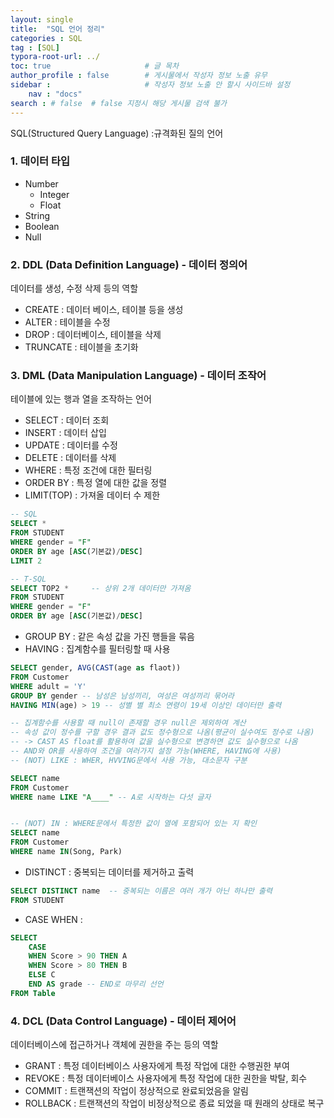 ```yaml
---
layout: single
title:  "SQL 언어 정리"
categories : SQL
tag : [SQL]
typora-root-url: ../
toc: true                     # 글 목차
author_profile : false        # 게시물에서 작성자 정보 노출 유무
sidebar :                     # 작성자 정보 노출 안 할시 사이드바 설정
    nav : "docs"
search : # false  # false 지정시 해당 게시물 검색 불가
---
```


SQL(Structured Query Language) :규격화된 질의 언어

### 1. 데이터 타입

- Number
  - Integer
  - Float
- String
- Boolean
- Null



### 2. DDL (Data Definition Language) - 데이터 정의어

데이터를 생성, 수정 삭제 등의 역할

- CREATE : 데이터 베이스, 테이블 등을 생성
- ALTER : 테이블을 수정
- DROP : 데이터베이스, 테이블을 삭제
- TRUNCATE : 테이블을 초기화



### 3. DML (Data Manipulation Language) - 데이터 조작어

테이블에 있는 행과 열을 조작하는 언어

- SELECT : 데이터 조회
- INSERT : 데이터 삽입
- UPDATE : 데이터를 수정
- DELETE : 데이터를 삭제
- WHERE : 특정 조건에 대한 필터링
- ORDER BY : 특정 열에 대한 값을 정렬
- LIMIT(TOP) : 가져올 데이터 수 제한

``` sql
-- SQL
SELECT * 
FROM STUDENT
WHERE gender = "F"
ORDER BY age [ASC(기본값)/DESC]
LIMIT 2

-- T-SQL
SELECT TOP2 *     -- 상위 2개 데이터만 가져옴
FROM STUDENT
WHERE gender = "F"
ORDER BY age [ASC(기본값)/DESC]
```

- GROUP BY : 같은 속성 값을 가진 행들을 묶음
- HAVING : 집계함수를 필터링할 때 사용

``` sql
SELECT gender, AVG(CAST(age as flaot))
FROM Customer
WHERE adult = 'Y'
GROUP BY gender -- 남성은 남성끼리, 여성은 여성끼리 묶어라
HAVING MIN(age) > 19 -- 성별 별 최소 연령이 19세 이상인 데이터만 출력

-- 집계함수를 사용할 때 null이 존재할 경우 null은 제외하여 계산
-- 속성 값이 정수를 구할 경우 결과 값도 정수형으로 나옴(평균이 실수여도 정수로 나옴)
-- -> CAST AS float를 활용하여 값을 실수형으로 변경하면 값도 실수형으로 나옴
-- AND와 OR를 사용하여 조건을 여러가지 설정 가능(WHERE, HAVING에 사용)
-- (NOT) LIKE : WHER, HVVING문에서 사용 가능, 대소문자 구분

SELECT name
FROM Customer
WHERE name LIKE "A____" -- A로 시작하는 다섯 글자


-- (NOT) IN : WHERE문에서 특정한 값이 열에 포함되어 있는 지 확인
SELECT name
FROM Customer
WHERE name IN(Song, Park)
```

- DISTINCT : 중복되는 데이터를 제거하고 출력

```sql
SELECT DISTINCT name  -- 중복되는 이름은 여러 개가 아닌 하나만 출력
FROM STUDENT
```

- CASE WHEN :

``` SQL
SELECT
	CASE
	WHEN Score > 90 THEN A
	WHEN Score > 80 THEN B
	ELSE C
	END AS grade -- END로 마무리 선언
FROM Table
```



### 4. DCL (Data Control Language) - 데이터 제어어

데이터베이스에 접근하거나 객체에 권한을 주는 등의 역할

- GRANT : 특정 데이터베이스 사용자에게 특정 작업에 대한 수행권한 부여
- REVOKE : 특정 데이터베이스 사용자에게 특정 작업에 대한 권한을 박탈, 회수
- COMMIT : 트랜잭션의 작업이 정상적으로 완료되었음을 알림
- ROLLBACK : 트랜잭션의 작업이 비정상적으로 종료 되었을 때 원래의 상태로 복구




